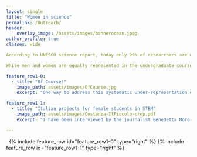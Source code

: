 ```yaml
---
layout: single
title: "Women in science"
permalink: /Outreach/
header:
    overlay_image: /assets/images/bannerocean.jpeg
author_profile: true
classes: wide

According to UNESCO science report, today only 29% of researchers are women and only 3% of Scientific Nobel Prizes have been awarded to women.

While men and women are equally represented in the undergraduate courses in science, technology, engineering and mathematics (STEM fields), the number of women in science and academia drops with each increasing level of qualification. Diverse workplaces have been shown to be more productive, more innovative and more creative because people with different background address problems in different ways, ask different questions, and come up with different hypotheses and strategies to solve problems. This is one of the reason why the scarce representation of women in academia has serious consequences on the research system.

feature_row1-0:
  - title: "Of Course!" 
    image_path: assets/images/OfCourse.jpg
    excerpt: "One way to address this systematic under-representation of women towards the top of the academic career path (“leaky pipeline”) is to provide role models, women and men, to the students and scientific community. A beautiful initiative in this area is a comic book called [“Of course!”](https://www.wavestoweather.de/equal_opportunity/activities/comic-book/index.html) has been designed, produced, printed and distributed in November 2020 by LMU Munich. My story is featured among other eight illustrated interviews of researchers who experienced gender biases and imbalance at home, during their education, and at their work place. The aim is to inspire and encourage young women by showing examples of how by making positive changes can lead to a happy and fulfilled life as a scientist. Here is my story illustrated by the graphic designer and cartoonist Dominik Wendland." 

feature_row1-1:
  - title: "Italian projects for female students in STEM"
    image_path: assets/images/Costanza-IlPiccolo-crop.pdf
    excerpt: "I have been interviewed by the journalist Benedetta Moro for a paper in the Italian newspaper “Il Piccolo” on 26 January 2021. The article talks about my involvement in the project “Of course!” as an inspiring female role model. The challenges I faced, Benedetta wrote, are widespread among women in the academic world and although the path is sometimes very hard, having the encouragement to other women (but men too) can be fundamental. The article goes on saying that in Germany, equal opportunities are taken very seriously with the hope to increase the number of women in leading positions in academia, and there are several projects and funds dedicated to this. In particular, the comic book project aims to encourage young female students that would like to start a career in science. Although choosing this career can be tough, and there are obstacles to overcome, it is a gratifying job. It is also mentioned that I won the Max-Grunebaum prize for the best doctoral thesis at the BTU Cottbus-Senftenberg university and that I was shortlisted for the Bertha Benz prize."

---
```


&nbsp;
{% include feature_row id="feature_row1-0" type="right" %}
{% include feature_row id="feature_row1-1" type="right" %}

